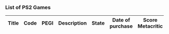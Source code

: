 ### List of PS2 Games


| Title | Code | PEGI | Description |  State | Date of purchase | Score Metacritic | 
| --- | --- | --- | --- | --- | --- | --- |
